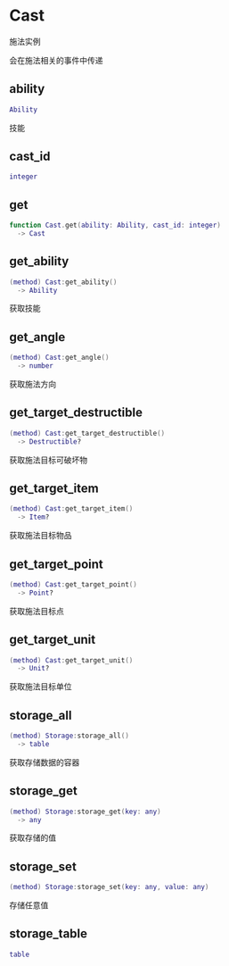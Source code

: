 # Cast

施法实例

会在施法相关的事件中传递

## ability

```lua
Ability
```

技能
## cast_id

```lua
integer
```

## get

```lua
function Cast.get(ability: Ability, cast_id: integer)
  -> Cast
```

## get_ability

```lua
(method) Cast:get_ability()
  -> Ability
```

 获取技能
## get_angle

```lua
(method) Cast:get_angle()
  -> number
```

 获取施法方向
## get_target_destructible

```lua
(method) Cast:get_target_destructible()
  -> Destructible?
```

 获取施法目标可破坏物
## get_target_item

```lua
(method) Cast:get_target_item()
  -> Item?
```

 获取施法目标物品
## get_target_point

```lua
(method) Cast:get_target_point()
  -> Point?
```

 获取施法目标点
## get_target_unit

```lua
(method) Cast:get_target_unit()
  -> Unit?
```

 获取施法目标单位
## storage_all

```lua
(method) Storage:storage_all()
  -> table
```

 获取存储数据的容器
## storage_get

```lua
(method) Storage:storage_get(key: any)
  -> any
```

 获取存储的值
## storage_set

```lua
(method) Storage:storage_set(key: any, value: any)
```

 存储任意值
## storage_table

```lua
table
```


